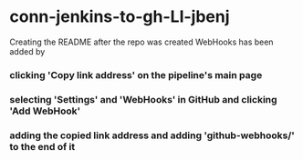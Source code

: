 # conn-jenkins-to-gh-LI-jbenj
Creating the README after the repo was created
WebHooks has been added by 
### clicking 'Copy link address' on the pipeline's main page
### selecting 'Settings' and 'WebHooks' in GitHub and clicking 'Add WebHook'
### adding the copied link address and adding 'github-webhooks/' to the end of it
